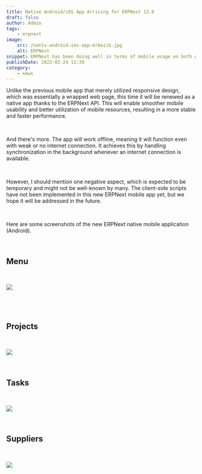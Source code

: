 ```yaml
---
title: Native Android/iOS App Arriving for ERPNext 13.0
draft: false
author: Admin
tags:
    - erpnext
image:
    src: /natív-android-ios-app-érkezik.jpg
    alt: ERPNext
snippet: ERPNext has been doing well in terms of mobile usage on both Android and iOS systems, but now a completely new era begins.
publishDate: 2023-02-24 11:39
category:
    - news
---
```


<div class="ql-editor read-mode"><p>Unlike the previous mobile app that merely utilized responsive design, which was essentially a wrapped web page, this time it will be renewed as a native app thanks to the ERPNext API. This will enable smoother mobile usability and better utilization of mobile resources, resulting in a more stable and faster performance.</p><p><br></p><p>And there's more. The app will work offline, meaning it will function even with weak or no internet connection. It achieves this by handling synchronization in the background whenever an internet connection is available.</p><p><br></p><p>However, I should mention one negative aspect, which is expected to be temporary and might not be well-known by many. The client-side scripts have not been implemented in this new ERPNext mobile app yet, but we hope it will be addressed in the future.</p><p><br></p><p>Here are some screenshots of the new ERPNext native mobile application (Android).</p><p><br></p><h2>Menu</h2><p><br></p><p><img src="/natív-android-ios-app-érkezik.jpg"></p><h2><br></h2><h2>Projects</h2><p><br></p><p><img src="/W60474r.jpe"></p><p><br></p><h2>Tasks</h2><p><br></p><p><img src="/hKAHTNX.jpe"></p><p><br></p><h2>Suppliers</h2><p><br></p><p><img src="/KPmve8C.jpe"></p></div>
